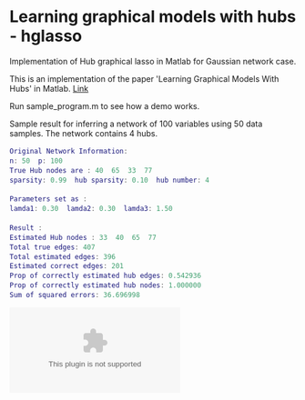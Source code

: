 # Learning graphical models with hubs - hglasso
Implementation of Hub graphical lasso in Matlab for Gaussian network case. 

This is an implementation of the paper 'Learning Graphical Models With Hubs' in Matlab. [Link](http://jmlr.org/papers/volume15/tan14b/tan14b.pdf)  

Run sample_program.m to see how a demo works. 

Sample result for inferring a network of 100 variables using 50 data samples. The network contains 4 hubs. 

```matlab
Original Network Information: 
n: 50  p: 100  
True Hub nodes are : 40  65  33  77
sparsity: 0.99  hub sparsity: 0.10  hub number: 4 

Parameters set as :  
lamda1: 0.30  lamda2: 0.30  lamda3: 1.50  

Result : 
Estimated Hub nodes : 33  40  65  77
Total true edges: 407
Total estimated edges: 396
Estimated correct edges: 201
Prop of correctly estimated hub edges: 0.542936
Prop of correctly estimated hub nodes: 1.000000
Sum of squared errors: 36.696998


```

![Result](result.eps)